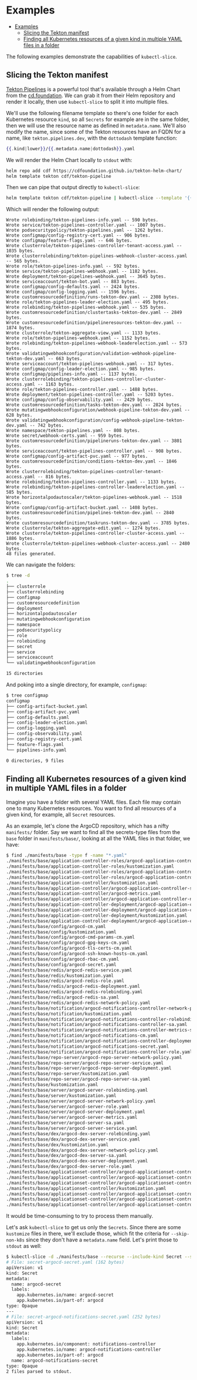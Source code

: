 # Examples

- [Examples](#examples)
  - [Slicing the Tekton manifest](#slicing-the-tekton-manifest)
  - [Finding all Kubernetes resources of a given kind in multiple YAML files in a folder](#finding-all-kubernetes-resources-of-a-given-kind-in-multiple-yaml-files-in-a-folder)

The following examples demonstrate the capabilities of `kubectl-slice`.

## Slicing the Tekton manifest

[Tekton Pipelines](https://tekton.dev/) is a powerful tool that's available through a Helm Chart from the [cd.foundation](https://cd.foundation). We can grab it from their Helm repository and render it locally, then use `kubectl-slice` to split it into multiple files.

We'll use the following filename template so there's one folder for each Kubernetes resource `kind`, so all `Secrets` for example are in the same folder, then we will use the resource name as defined in `metadata.name`. We'll also modify the name, since some of the Tekton resources have an FQDN for a name, like `tekton.pipelines.dev`, with the `dottodash` template function:

```handlebars
{{.kind|lower}}/{{.metadata.name|dottodash}}.yaml
```

We will render the Helm Chart locally to `stdout` with:

```bash
helm repo add cdf https://cdfoundation.github.io/tekton-helm-chart/
helm template tekton cdf/tekton-pipeline
```

Then we can pipe that output directly to `kubectl-slice`:

```bash
helm template tekton cdf/tekton-pipeline | kubectl-slice --template '{{.kind|lower}}/{{.metadata.name|dottodash}}.yaml' --output-dir .
```

Which will render the following output:

```text
Wrote rolebinding/tekton-pipelines-info.yaml -- 590 bytes.
Wrote service/tekton-pipelines-controller.yaml -- 1007 bytes.
Wrote podsecuritypolicy/tekton-pipelines.yaml -- 1262 bytes.
Wrote configmap/config-registry-cert.yaml -- 906 bytes.
Wrote configmap/feature-flags.yaml -- 646 bytes.
Wrote clusterrole/tekton-pipelines-controller-tenant-access.yaml -- 1035 bytes.
Wrote clusterrolebinding/tekton-pipelines-webhook-cluster-access.yaml -- 565 bytes.
Wrote role/tekton-pipelines-info.yaml -- 592 bytes.
Wrote service/tekton-pipelines-webhook.yaml -- 1182 bytes.
Wrote deployment/tekton-pipelines-webhook.yaml -- 3645 bytes.
Wrote serviceaccount/tekton-bot.yaml -- 883 bytes.
Wrote configmap/config-defaults.yaml -- 2424 bytes.
Wrote configmap/config-logging.yaml -- 1596 bytes.
Wrote customresourcedefinition/runs-tekton-dev.yaml -- 2308 bytes.
Wrote role/tekton-pipelines-leader-election.yaml -- 495 bytes.
Wrote rolebinding/tekton-pipelines-webhook.yaml -- 535 bytes.
Wrote customresourcedefinition/clustertasks-tekton-dev.yaml -- 2849 bytes.
Wrote customresourcedefinition/pipelineresources-tekton-dev.yaml -- 1874 bytes.
Wrote clusterrole/tekton-aggregate-view.yaml -- 1133 bytes.
Wrote role/tekton-pipelines-webhook.yaml -- 1152 bytes.
Wrote rolebinding/tekton-pipelines-webhook-leaderelection.yaml -- 573 bytes.
Wrote validatingwebhookconfiguration/validation-webhook-pipeline-tekton-dev.yaml -- 663 bytes.
Wrote serviceaccount/tekton-pipelines-webhook.yaml -- 317 bytes.
Wrote configmap/config-leader-election.yaml -- 985 bytes.
Wrote configmap/pipelines-info.yaml -- 1137 bytes.
Wrote clusterrolebinding/tekton-pipelines-controller-cluster-access.yaml -- 1163 bytes.
Wrote role/tekton-pipelines-controller.yaml -- 1488 bytes.
Wrote deployment/tekton-pipelines-controller.yaml -- 5203 bytes.
Wrote configmap/config-observability.yaml -- 2429 bytes.
Wrote customresourcedefinition/tasks-tekton-dev.yaml -- 2824 bytes.
Wrote mutatingwebhookconfiguration/webhook-pipeline-tekton-dev.yaml -- 628 bytes.
Wrote validatingwebhookconfiguration/config-webhook-pipeline-tekton-dev.yaml -- 742 bytes.
Wrote namespace/tekton-pipelines.yaml -- 808 bytes.
Wrote secret/webhook-certs.yaml -- 959 bytes.
Wrote customresourcedefinition/pipelineruns-tekton-dev.yaml -- 3801 bytes.
Wrote serviceaccount/tekton-pipelines-controller.yaml -- 908 bytes.
Wrote configmap/config-artifact-pvc.yaml -- 977 bytes.
Wrote customresourcedefinition/conditions-tekton-dev.yaml -- 1846 bytes.
Wrote clusterrolebinding/tekton-pipelines-controller-tenant-access.yaml -- 816 bytes.
Wrote rolebinding/tekton-pipelines-controller.yaml -- 1133 bytes.
Wrote rolebinding/tekton-pipelines-controller-leaderelection.yaml -- 585 bytes.
Wrote horizontalpodautoscaler/tekton-pipelines-webhook.yaml -- 1518 bytes.
Wrote configmap/config-artifact-bucket.yaml -- 1408 bytes.
Wrote customresourcedefinition/pipelines-tekton-dev.yaml -- 2840 bytes.
Wrote customresourcedefinition/taskruns-tekton-dev.yaml -- 3785 bytes.
Wrote clusterrole/tekton-aggregate-edit.yaml -- 1274 bytes.
Wrote clusterrole/tekton-pipelines-controller-cluster-access.yaml -- 1886 bytes.
Wrote clusterrole/tekton-pipelines-webhook-cluster-access.yaml -- 2480 bytes.
48 files generated.
```

We can navigate the folders:

```bash
$ tree -d
.
├── clusterrole
├── clusterrolebinding
├── configmap
├── customresourcedefinition
├── deployment
├── horizontalpodautoscaler
├── mutatingwebhookconfiguration
├── namespace
├── podsecuritypolicy
├── role
├── rolebinding
├── secret
├── service
├── serviceaccount
└── validatingwebhookconfiguration

15 directories
```

And poking into a single directory, for example, `configmap`:

```bash
$ tree configmap
configmap
├── config-artifact-bucket.yaml
├── config-artifact-pvc.yaml
├── config-defaults.yaml
├── config-leader-election.yaml
├── config-logging.yaml
├── config-observability.yaml
├── config-registry-cert.yaml
├── feature-flags.yaml
└── pipelines-info.yaml

0 directories, 9 files
```

## Finding all Kubernetes resources of a given kind in multiple YAML files in a folder

Imagine you have a folder with several YAML files. Each file may contain one to many Kubernetes resources. You want to find all resources of a given kind, for example, all `Secret` resources.

As an example, let's clone the ArgoCD repository, which has a nifty `manifests/` folder. Say we want to find all the secrets-type files from the `base` folder in `manifests/base/`, looking at all the YAML files in that folder, we have:

```bash
$ find ./manifests/base -type f -name "*.yaml"
./manifests/base/application-controller-roles/argocd-application-controller-role.yaml
./manifests/base/application-controller-roles/kustomization.yaml
./manifests/base/application-controller-roles/argocd-application-controller-rolebinding.yaml
./manifests/base/application-controller-roles/argocd-application-controller-sa.yaml
./manifests/base/application-controller/kustomization.yaml
./manifests/base/application-controller/argocd-application-controller-statefulset.yaml
./manifests/base/application-controller/argocd-metrics.yaml
./manifests/base/application-controller/argocd-application-controller-network-policy.yaml
./manifests/base/application-controller-deployment/argocd-application-controller-deployment.yaml
./manifests/base/application-controller-deployment/argocd-application-controller-service.yaml
./manifests/base/application-controller-deployment/kustomization.yaml
./manifests/base/application-controller-deployment/argocd-application-controller-statefulset.yaml
./manifests/base/config/argocd-cm.yaml
./manifests/base/config/kustomization.yaml
./manifests/base/config/argocd-cmd-params-cm.yaml
./manifests/base/config/argocd-gpg-keys-cm.yaml
./manifests/base/config/argocd-tls-certs-cm.yaml
./manifests/base/config/argocd-ssh-known-hosts-cm.yaml
./manifests/base/config/argocd-rbac-cm.yaml
./manifests/base/config/argocd-secret.yaml
./manifests/base/redis/argocd-redis-service.yaml
./manifests/base/redis/kustomization.yaml
./manifests/base/redis/argocd-redis-role.yaml
./manifests/base/redis/argocd-redis-deployment.yaml
./manifests/base/redis/argocd-redis-rolebinding.yaml
./manifests/base/redis/argocd-redis-sa.yaml
./manifests/base/redis/argocd-redis-network-policy.yaml
./manifests/base/notification/argocd-notifications-controller-network-policy.yaml
./manifests/base/notification/kustomization.yaml
./manifests/base/notification/argocd-notifications-controller-rolebinding.yaml
./manifests/base/notification/argocd-notifications-controller-sa.yaml
./manifests/base/notification/argocd-notifications-controller-metrics-service.yaml
./manifests/base/notification/argocd-notifications-cm.yaml
./manifests/base/notification/argocd-notifications-controller-deployment.yaml
./manifests/base/notification/argocd-notifications-secret.yaml
./manifests/base/notification/argocd-notifications-controller-role.yaml
./manifests/base/repo-server/argocd-repo-server-network-policy.yaml
./manifests/base/repo-server/argocd-repo-server-service.yaml
./manifests/base/repo-server/argocd-repo-server-deployment.yaml
./manifests/base/repo-server/kustomization.yaml
./manifests/base/repo-server/argocd-repo-server-sa.yaml
./manifests/base/kustomization.yaml
./manifests/base/server/argocd-server-rolebinding.yaml
./manifests/base/server/kustomization.yaml
./manifests/base/server/argocd-server-network-policy.yaml
./manifests/base/server/argocd-server-role.yaml
./manifests/base/server/argocd-server-deployment.yaml
./manifests/base/server/argocd-server-metrics.yaml
./manifests/base/server/argocd-server-sa.yaml
./manifests/base/server/argocd-server-service.yaml
./manifests/base/dex/argocd-dex-server-rolebinding.yaml
./manifests/base/dex/argocd-dex-server-service.yaml
./manifests/base/dex/kustomization.yaml
./manifests/base/dex/argocd-dex-server-network-policy.yaml
./manifests/base/dex/argocd-dex-server-sa.yaml
./manifests/base/dex/argocd-dex-server-deployment.yaml
./manifests/base/dex/argocd-dex-server-role.yaml
./manifests/base/applicationset-controller/argocd-applicationset-controller-role.yaml
./manifests/base/applicationset-controller/argocd-applicationset-controller-rolebinding.yaml
./manifests/base/applicationset-controller/argocd-applicationset-controller-deployment.yaml
./manifests/base/applicationset-controller/kustomization.yaml
./manifests/base/applicationset-controller/argocd-applicationset-controller-service.yaml
./manifests/base/applicationset-controller/argocd-applicationset-controller-network-policy.yaml
./manifests/base/applicationset-controller/argocd-applicationset-controller-sa.yaml
```

It would be time-consuming to try to process them manually.

Let's ask `kubectl-slice` to get us only the `Secrets`. Since there are some `kustomize` files in there, we'll exclude those, which fit the criteria for `--skip-non-k8s` since they don't have a `metadata.name` field. Let's print those to `stdout` as well:

```bash
$ kubectl-slice -d ./manifests/base --recurse --include-kind Secret --skip-non-k8s --stdout
# File: secret-argocd-secret.yaml (162 bytes)
apiVersion: v1
kind: Secret
metadata:
  name: argocd-secret
  labels:
    app.kubernetes.io/name: argocd-secret
    app.kubernetes.io/part-of: argocd
type: Opaque
---
# File: secret-argocd-notifications-secret.yaml (252 bytes)
apiVersion: v1
kind: Secret
metadata:
  labels:
    app.kubernetes.io/component: notifications-controller
    app.kubernetes.io/name: argocd-notifications-controller
    app.kubernetes.io/part-of: argocd
  name: argocd-notifications-secret
type: Opaque
2 files parsed to stdout.
```
